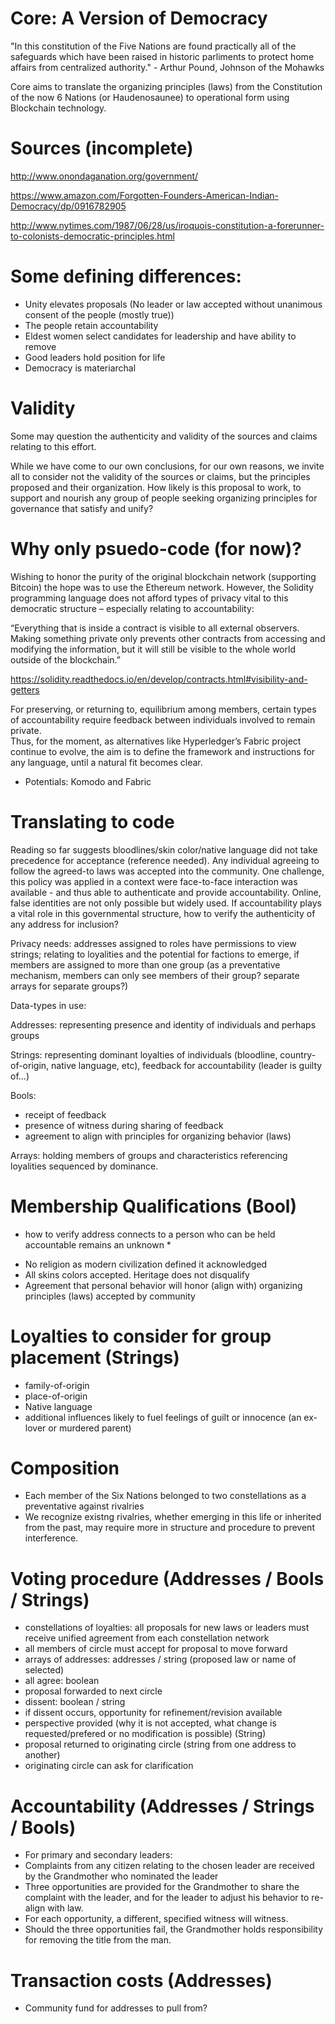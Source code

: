 Core: A Version of Democracy
====

"In this constitution of the Five Nations are found practically all of the safeguards which have been raised in historic parliments to protect home affairs from centralized authority." - Arthur Pound, Johnson of the Mohawks

Core aims to translate the organizing principles (laws) from the Constitution of the now 6 Nations (or Haudenosaunee) to operational form using Blockchain technology.

# Sources (incomplete)

http://www.onondaganation.org/government/

https://www.amazon.com/Forgotten-Founders-American-Indian-Democracy/dp/0916782905

http://www.nytimes.com/1987/06/28/us/iroquois-constitution-a-forerunner-to-colonists-democratic-principles.html

# Some defining differences:

- Unity elevates proposals (No leader or law accepted without unanimous consent of the people (mostly true))
- The people retain accountability
- Eldest women select candidates for leadership and have ability to remove
- Good leaders hold position for life
- Democracy is materiarchal

# Validity

Some may question the authenticity and validity of the sources and claims relating to this effort.  

While we have come to our own conclusions, for our own reasons, we invite all to consider not the validity of the sources or claims, but the principles proposed and their organization.  How likely is this proposal to work, to support and nourish any group of people seeking organizing principles for governance that satisfy and unify? 

# Why only psuedo-code (for now)?

Wishing to honor the purity of the original blockchain network (supporting Bitcoin) the hope was to use the Ethereum network.  However, the Solidity programming language does not afford types of privacy vital to this democratic structure – especially relating to accountability:

“Everything that is inside a contract is visible to all external observers. Making something private only prevents other contracts from accessing and modifying the information, but it will still be visible to the whole world outside of the blockchain.”

https://solidity.readthedocs.io/en/develop/contracts.html#visibility-and-getters

For preserving, or returning to, equilibrium among members, certain types of accountability require feedback between individuals involved to remain private.  
Thus, for the moment, as alternatives like Hyperledger’s Fabric project continue to evolve, the aim is to define the framework and instructions for any language, until a natural fit becomes clear.

- Potentials: Komodo and Fabric

# Translating to code

Reading so far suggests bloodlines/skin color/native language did not take precedence for acceptance (reference needed).  Any individual agreeing to follow the agreed-to laws was accepted into the community.  One challenge, this policy was applied in a context were face-to-face interaction was available - and thus able to authenticate and provide accountability.  Online, false identities are not only possible but widely used.  If accountability plays a vital role in this governmental structure, how to verify the authenticity of any address for inclusion? 

Privacy needs: addresses assigned to roles have permissions to view strings; relating to loyalities and the potential for factions to emerge, if members are assigned to more than one group (as a preventative mechanism, members can only see members of their group? separate arrays for separate groups?)

Data-types in use:

Addresses: representing presence and identity of individuals and perhaps groups

Strings: representing dominant loyalties of individuals (bloodline, country-of-origin, native language, etc), feedback for accountability (leader is guilty of...)

Bools: 
- receipt of feedback
- presence of witness during sharing of feedback
- agreement to align with principles for organizing behavior (laws)

Arrays: holding members of groups and characteristics referencing loyalities sequenced by dominance.

# Membership Qualifications (Bool)

* how to verify address connects to a person who can be held accountable remains an unknown *

- No religion as modern civilization defined it acknowledged
- All skins colors accepted.  Heritage does not disqualify
- Agreement that personal behavior will honor (align with) organizing principles (laws) accepted by community 

# Loyalties to consider for group placement (Strings)

- family-of-origin
- place-of-origin
- Native language
- additional influences likely to fuel feelings of guilt or innocence (an ex-lover or murdered parent)

# Composition

- Each member of the Six Nations belonged to two constellations as a preventative against rivalries
- We recognize existng rivalries, whether emerging in this life or inherited from the past, may require more in structure and procedure to prevent interference.

# Voting procedure (Addresses / Bools / Strings)

- constellations of loyalties: all proposals for new laws or leaders must receive unified agreement from each constellation network
- all members of circle must accept for proposal to move forward
- arrays of addresses: addresses / string (proposed law or name of selected)
- all agree: boolean
- proposal forwarded to next circle
- dissent: boolean / string
- if dissent occurs, opportunity for refinement/revision available
- perspective provided (why it is not accepted, what change is requested/prefered or no modification is possible) (String)
- proposal returned to originating circle (string from one address to another)
- originating circle can ask for clarification

# Accountability (Addresses / Strings / Bools)

- For primary and secondary leaders:
- Complaints from any citizen relating to the chosen leader are received by the Grandmother who nominated the leader
- Three opportunities are provided for the Grandmother to share the complaint with the leader, and for the leader to adjust his behavior to re-align with law.
- For each opportunity, a different, specified witness will witness.
- Should the three opportunities fail, the Grandmother holds responsibility for removing the title from the man.

# Transaction costs (Addresses)

- Community fund for addresses to pull from? 

